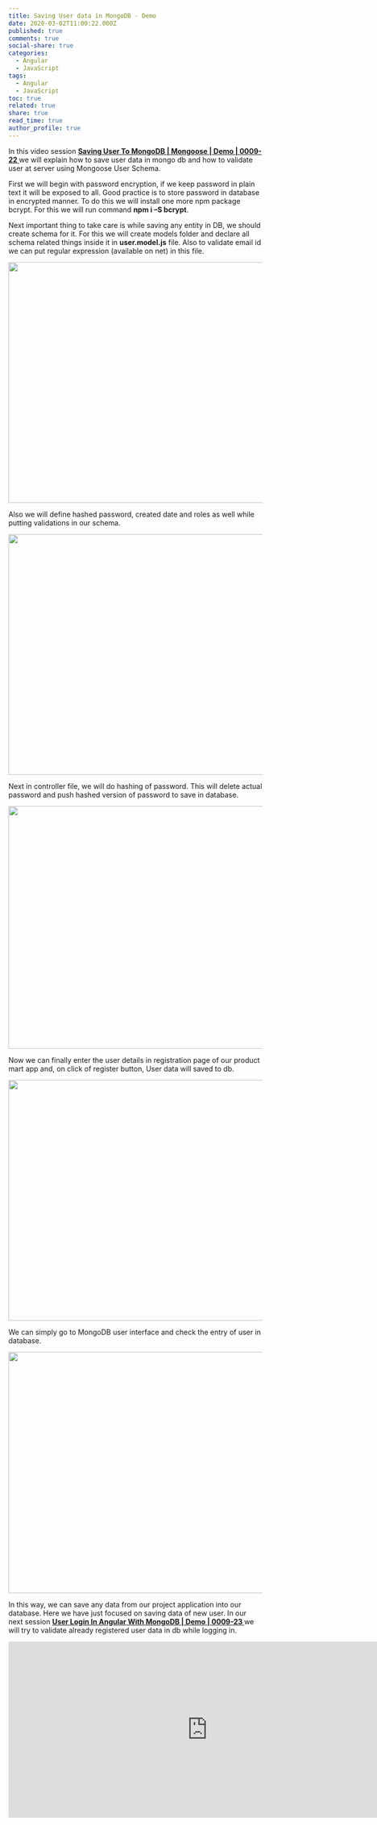 ```yaml
---
title: Saving User data in MongoDB - Demo
date: 2020-03-02T11:00:22.000Z
published: true
comments: true
social-share: true
categories:
  - Angular
  - JavaScript
tags:
  - Angular
  - JavaScript
toc: true
related: true
share: true
read_time: true
author_profile: true
---
```


<p>In this video session <a href="https://www.youtube.com/watch?v=miZ3NF8ea00&amp;list=PLZed_adPqIJrl9pwlERGhU-RCNOtKqvyD&amp;index=23&amp;t=0s" target="_blank" rel="noopener noreferrer"><strong>Saving User To MongoDB | Mongoose | Demo | 0009-22 </strong></a>we will explain how to save user data in mongo db and how to validate user at server using Mongoose User Schema.</p>
<p>First we will begin with password encryption, if we keep password in plain text it will be exposed to all. Good practice is to store password in database in encrypted manner. To do this we will install one more npm package bcrypt. For this we will run command <strong>npm i –S bcrypt</strong>.</p>
<p>Next important thing to take care is while saving any entity in DB, we should create schema for it. For this we will create models folder and declare all schema related things inside it in <strong>user.model.js</strong> file. Also to validate email id we can put regular expression (available on net) in this file.</p>
<p><img class="alignnone size-full wp-image-3008" src="{{ site.baseurl }}/assets/2020/03/22_1.png" alt="" width="853" height="478" /></p>
<p>Also we will define hashed password, created date and roles as well while putting validations in our schema.</p>
<p><img class="alignnone size-full wp-image-3007" src="{{ site.baseurl }}/assets/2020/03/22_2.png" alt="" width="853" height="478" /></p>
<p>Next in controller file, we will do hashing of password. This will delete actual password and push hashed version of password to save in database.</p>
<p><img class="alignnone size-full wp-image-3006" src="{{ site.baseurl }}/assets/2020/03/22_3.png" alt="" width="853" height="482" /></p>
<p>Now we can finally enter the user details in registration page of our product mart app and, on click of register button, User data will saved to db.</p>
<p><img class="alignnone size-full wp-image-3005" src="{{ site.baseurl }}/assets/2020/03/22_4.png" alt="" width="851" height="478" /></p>
<p>We can simply go to MongoDB user interface and check the entry of user in database.</p>
<p><img class="alignnone size-full wp-image-3004" src="{{ site.baseurl }}/assets/2020/03/22_5.png" alt="" width="853" height="479" /></p>
<p>In this way, we can save any data from our project application into our database. Here we have just focused on saving data of new user. In our next session <a href="https://www.youtube.com/watch?v=n0Pim_tHB9s&amp;list=PLZed_adPqIJrl9pwlERGhU-RCNOtKqvyD&amp;index=24&amp;t=0s" target="_blank" rel="noopener noreferrer"><strong>User Login In Angular With MongoDB | Demo | 0009-23 </strong></a>we will try to validate already registered user data in db while logging in.</p>
<p><iframe src="https://www.youtube.com/embed/miZ3NF8ea00" width="790" height="350" frameborder="0" allowfullscreen="allowfullscreen"></iframe></p>
